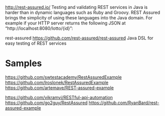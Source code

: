 
http://rest-assured.io/
Testing and validating REST services in Java is harder than in dynamic languages such as Ruby and Groovy. REST Assured brings the simplicity of using these languages into the Java domain. For example if your HTTP server returns the following JSON at “http://localhost:8080/lotto/{id}”:


rest-assured https://github.com/rest-assured/rest-assured
Java DSL for easy testing of REST services



# Samples
https://github.com/swtestacademy/RestAssuredExample
https://github.com/lroslonek/RestAssuredExample
https://github.com/artemave/REST-assured-example

https://github.com/vikramvi/RESTful-api-automation
https://github.com/go2guy/RestAssured
https://github.com/RyanBard/rest-assured-example

